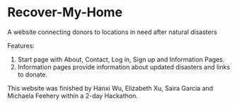# Recover-My-Home

A website connecting donors to locations in need after natural disasters

Features:
1. Start page with About, Contact, Log in, Sign up and Information Pages.
2. Information pages provide information about updated disasters and links to donate.

This website was finished by Hanxi Wu, Elizabeth Xu, Saira Garcia and Michaela Feehery within a 2-day Hackathon.

